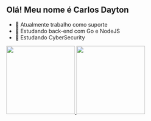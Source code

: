 ## Olá! Meu nome é Carlos Dayton

- 🔭 Atualmente trabalho como suporte
- 🌱 Estudando back-end com Go e NodeJS
- 👯 Estudando CyberSecurity

<div>
  <a href="https://github.com/carlosdayton"/>
  <img height="180cm" src="https://github-readme-stats.vercel.app/api?username=carlosdayton&show=reviews,discussions_started,icons=true&theme=radical">
  <img height="180cm" src="https://github-readme-stats.vercel.app/api/top-langs/?username=anuraghazra&size_weight=0.5&count_weight=0.5&theme=radical">
</div>

